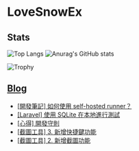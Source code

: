 # LoveSnowEx

## Stats

![Top Langs](https://github-readme-stats.vercel.app/api/top-langs/?username=LoveSnowEx&layout=donut&theme=dark) ![Anurag's GitHub stats](https://github-readme-stats.vercel.app/api?username=LoveSnowEx&theme=dark&show_icons=true)

![Trophy](https://github-profile-trophy.vercel.app/?username=LoveSnowEx&theme=darkhub&column=3&rank=SECRET,SSS,SS,S,AAA,AA,A&no-bg=true)

## [Blog](https://blog.lovesnowex.tk)

<!-- BLOG-POST-LIST:START -->
- [[開發筆記] 如何使用 self-hosted runner？](https://blog.lovesnowex.tk/post/development-note/how-to-use-self-hosted-runner/)
- [[Laravel] 使用 SQLite 在本地進行測試](https://blog.lovesnowex.tk/post/laravel/use-sqlite-for-testing/)
- [[心得] 開發守則](https://blog.lovesnowex.tk/post/experience/development-principle/)
- [[截圖工具] 3. 新增快捷鍵功能](https://blog.lovesnowex.tk/post/screen-cropper-tutorial/add-keyboard/)
- [[截圖工具] 2. 新增截圖功能](https://blog.lovesnowex.tk/post/screen-cropper-tutorial/add-sscreenshot/)
<!-- BLOG-POST-LIST:END -->
